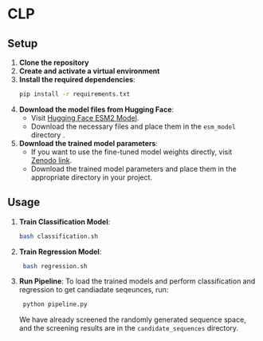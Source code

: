 # CLP
## Setup
1. **Clone the repository**
2. **Create and activate a virtual environment**
3. **Install the required dependencies**:
    ```bash
    pip install -r requirements.txt
    ```
4. **Download the model files from Hugging Face**:
    - Visit [Hugging Face ESM2 Model](https://huggingface.co/facebook/esm2_t33_650M_UR50D).
    - Download the necessary files and place them in the `esm_model` directory .
5. **Download the trained model parameters**:
    - If you want to use the fine-tuned model weights directly, visit [Zenodo link](https://zenodo.org/record/xxxxxxx).
    - Download the trained model parameters and place them in the appropriate directory in your project.

## Usage
1. **Train Classification Model**:
     ```bash
    bash classification.sh
    ```
2. **Train Regression Model**:
   ```bash
    bash regression.sh
    ```
3. **Run Pipeline**:
     To load the trained models and perform classification and regression to get candiadate seqeunces, run:
   ```bash
    python pipeline.py
    ```
     We have already screened the randomly generated sequence space, and the screening results are in the `candidate_sequences` directory.
